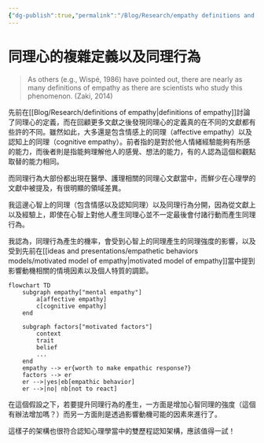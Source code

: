 ```yaml
---
{"dg-publish":true,"permalink":"/Blog/Research/empathy definitions and behaviors/","title":"同理心的複雜定義以及同理行為","tags":["blog","empathy/model","terms"],"created":"2021-12-17","updated":"2023-02-22T12:34"}
---
```



# 同理心的複雜定義以及同理行為

> As others (e.g., Wispé, 1986) have pointed out, there are nearly  as many definitions of empathy as there are scientists who study  this phenomenon. (Zaki, 2014)

先前在[[Blog/Research/definitions of empathy\|definitions of empathy]]討論了同理心的定義，而在回顧更多文獻之後發現同理心的定義真的在不同的文獻都有些許的不同。雖然如此，大多還是包含情感上的同理（affective empathy）以及認知上的同理（cognitive empathy）。前者指的是對於他人情緒經驗能夠有所感的能力，而後者則是指能夠理解他人的感覺、想法的能力，有的人認為這個和觀點取替的能力相同。

而同理行為大部份都出現在醫學、護理相關的同理心文獻當中，而鮮少在心理學的文獻中被提及，有很明顯的領域差異。

我這邊心智上的同理（包含情感以及認知同理）以及同理行為分開，因為從文獻上以及經驗上，即使在心智上對他人產生同理心並不一定最後會付諸行動而產生同理行為。

我認為，同理行為產生的機率，會受到心智上的同理產生的同理強度的影響，以及受到先前在[[ideas and presentations/empathetic behaviors models/motivated model of empathy\|motivated model of empathy]]當中提到影響動機相關的情境因素以及個人特質的調節。

```mermaid
flowchart TD
    subgraph empathy["mental empathy"]
        a[affective empathy]
        c[cognitive empathy]
    end
    
    subgraph factors["motivated factors"]
        context
        trait
        belief
        ...
    end
    empathy --> er{worth to make empathic response?} 
    factors --> er
    er -->|yes|eb[empathic behavior]
    er -->|no| nb[not to react]
```

在這個假設之下，若要提升同理行為的產生，一方面是增加心智同理的強度（這個有辦法增加嗎？）而另一方面則是透過影響動機可能的因素來進行了。

這樣子的架構也很符合認知心理學當中的雙歷程認知架構，應該值得一試！
